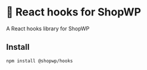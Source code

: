 # 💽 React hooks for ShopWP

A React hooks library for ShopWP

## Install

```
npm install @shopwp/hooks
```
